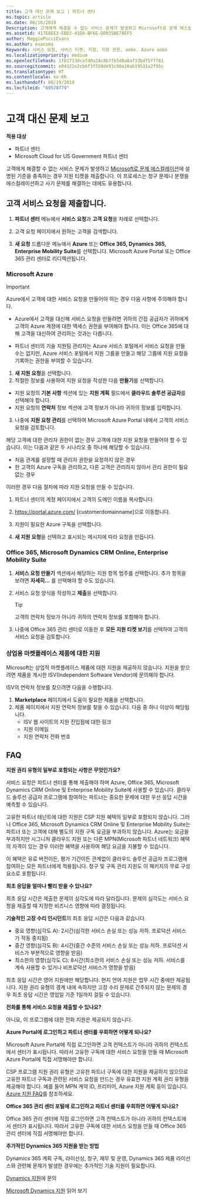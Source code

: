 ```yaml
---
title: 고객 대신 문제 보고 | 파트너 센터
ms.topic: article
ms.date: 08/16/2019
Description: 고객에게 해결할 수 없는 서비스 문제가 발생하고 Microsoft로 문제 에스컬레이션에 설명된 기준을 충족하는 경우 지원 티켓을 제출합니다.
ms.assetid: 417E8EE3-EBD2-41DA-BF6E-DD935BE78EF5
author: MaggiePucciEvans
ms.author: evansma
Keywords: 서비스 요청, 서비스 티켓, 지원, 지원 권한, aobo, Azure aobo
ms.localizationpriority: medium
ms.openlocfilehash: 1f01713dcafd0a24c8b7fb5d8a8af33bdf5ff781
ms.sourcegitcommit: e84322e2cb6f3f559de93c98a16ab19531a2f95c
ms.translationtype: HT
ms.contentlocale: ko-KR
ms.lasthandoff: 08/19/2019
ms.locfileid: "69578779"
---
```

# <a name="report-problems-on-behalf-of-a-customer"></a>고객 대신 문제 보고

**적용 대상**

-  파트너 센터
-  Microsoft Cloud for US Government 파트너 센터


고객에게 해결할 수 없는 서비스 문제가 발생하고 [Microsoft로 문제 에스컬레이션](escalate-problems-to-microsoft.md)에 설명된 기준을 충족하는 경우 지원 티켓을 제출합니다. 이 프로세스는 청구 문제나 분쟁을 에스컬레이션하고 사기 문제를 해결하는 데에도 유용합니다.

## <a name="submit-a-service-request-for-a-customer"></a>고객 서비스 요청을 제출합니다.

1.  **파트너 센터** 메뉴에서 **서비스 요청**과 **고객 요청**을 차례로 선택합니다. 

2.  고객 요청 페이지에서 원하는 고객을 검색합니다.

3.  **새 요청** 드롭다운 메뉴에서 **Azure** 또는 **Office 365, Dynamics 365, Enterprise Mobility Suite**를 선택합니다. Microsoft Azure Portal 또는 Office 365 관리 센터로 리디렉션됩니다.

### <a name="microsoft-azure"></a>Microsoft Azure

> [!IMPORTANT]
> Azure에서 고객에 대한 서비스 요청을 만들어야 하는 경우 다음 사항에 주의해야 합니다.
>
>- Azure에서 고객을 대신해 서비스 요청을 만들려면 귀하의 간접 공급자가 귀하에게 고객의 Azure 계정에 대한 액세스 권한을 부여해야 합니다. 이는 Office 365에 대해 고객을 대신하여 관리하는 것과는 다릅니다. 
>
>- 파트너 센터의 기술 지원팀 관리자는 Azure 서비스 포털에서 서비스 요청을 만들 수는 없지만, Azure 서비스 포털에서 지원 그룹을 만들고 해당 그룹에 지원 요청을 기록하는 권한을 부여할 수 있습니다.

1. **새 지원 요청**을 선택합니다.
2. 적절한 정보를 사용하여 지원 요청을 작성한 다음 **만들기**를 선택합니다.
-   지원 요청의 **기본 사항** 섹션에 있는 **지원 계획** 필드에서 **클라우드 솔루션 공급자**를 선택해야 합니다.
-   지원 요청의 **연락처** 정보 섹션에 고객 정보가 아니라 귀하의 정보를 입력합니다.

3. 나중에 **지원 요청 관리**를 선택하여 Microsoft Azure Portal 내에서 고객의 서비스 요청을 검토합니다.

해당 고객에 대한 관리자 권한이 없는 경우 고객에 대한 지원 요청을 만들어야 할 수 있습니다. 이는 다음과 같은 두 시나리오 중 하나에 해당할 수 있습니다. 
 
-   처음 관계를 설정할 때 관리자 권한을 요청하지 않은 경우
-   한 고객의 Azure 구독을 관리하고, 다른 고객은 관리하지 않아서 관리 권한이 필요 없는 경우
 
이러한 경우 다음 절차에 따라 지원 요청을 만들 수 있습니다. 

1. 파트너 센터의 계정 페이지에서 고객의 도메인 이름을 복사합니다.

2. https://portal.azure.com/ [customerdomainname]으로 이동합니다. 

3. 지원이 필요한 Azure 구독을 선택합니다.

4. **새 지원 요청**을 선택하고 표시되는 메시지에 따라 요청을 만듭니다. 

 
### <a name="office-365-microsoft-dynamics-crm-online-enterprise-mobility-suite"></a>Office 365, Microsoft Dynamics CRM Online, Enterprise Mobility Suite

1. **서비스 요청 만들기** 섹션에서 해당하는 지원 항목 범주를 선택합니다. 추가 항목을 보려면 **자세히...** 를 선택해야 할 수도 있습니다.    
2. 서비스 요청 양식을 작성하고 **제출**을 선택합니다.

   > [!TIP]
   > 고객의 연락처 정보가 아니라 귀하의 연락처 정보를 포함해야 합니다.

3. 나중에 Office 365 관리 센터로 이동한 후 **모든 지원 티켓 보기**를 선택하여 고객의 서비스 요청을 검토합니다.

### <a name="support-for-commercial-marketplace-products"></a>상업용 마켓플레이스 제품에 대한 지원

Microsoft는 상업적 마켓플레이스 제품에 대한 지원을 제공하지 않습니다. 지원을 받으려면 제품을 게시한 ISV(Independent Software Vendor)에 문의해야 합니다.

ISV의 연락처 정보를 찾으려면 다음을 수행합니다.

1.  **Marketplace** 페이지에서 도움이 필요한 제품을 선택합니다.
2.  제품 페이지에서 지원 연락처 정보를 찾을 수 있습니다. 다음 중 하나 이상이 해당됩니다.
    - ISV 웹 사이트의 지원 진입점에 대한 링크
    - 지원 이메일 
    - 지원 연락처 전화 번호

## <a name="faq"></a>FAQ

**지원 권리 유형의 일부로 포함되는 사항은 무엇인가요?**

서비스 요청은 파트너 센터를 통해 제출해야 하며 Azure, Office 365, Microsoft Dynamics CRM Online 및 Enterprise Mobility Suite에 사용할 수 있습니다. 클라우드 솔루션 공급자 프로그램에 참여하는 파트너는 중요한 문제에 대한 우선 응답 시간을 예측할 수 있습니다.

고유한 파트너 테넌트에 대한 지원은 CSP 지원 혜택의 일부로 포함되지 않습니다. 그러나 Office 365, Microsoft Dynamics CRM Online 및 Enterprise Mobility Suite는 파트너 또는 고객에 대해 별도의 지원 구독 요금을 부과하지 않습니다. Azure는 요금을 부과하지만 시그니처 클라우드 지원 또는 다른 MPN(Microsoft 파트너 네트워크) 혜택의 자격이 있는 경우 이러한 혜택을 사용하여 해당 요금을 지불할 수 있습니다.

이 혜택은 유료 버전이든, 평가 기간이든 관계없이 클라우드 솔루션 공급자 프로그램에 참여하는 모든 파트너에게 적용됩니다. 청구 및 구독 관리 지원도 이 패키지의 무료 구성 요소로 포함됩니다.

**최초 응답을 얼마나 빨리 받을 수 있나요?**

최초 응답 시간은 제출한 문제의 심각도에 따라 달라집니다. 문제의 심각도는 서비스 요청을 제출할 때 지정한 비즈니스 영향에 따라 결정됩니다.

**기술적인 고장 수리 인시던트**의 최초 응답 시간은 다음과 같습니다.

-   중요 영향(심각도 A): 2시간(심각한 서비스 손실 또는 성능 저하. 프로덕션 서비스가 작동 중지됨)
-   중간 영향(심각도 B): 4시간(중간 수준의 서비스 손실 또는 성능 저하. 프로덕션 서비스가 부분적으로 영향을 받음)
-   최소한의 영향(심각도 C): 8시간(최소한의 서비스 손실 또는 성능 저하. 서비스를 계속 사용할 수 있거나 비프로덕션 서비스가 영향을 받음)

최초 응답 시간은 영어 지원에만 해당합니다. 현지 언어 지원은 업무 시간 중에만 제공됩니다.
지원 권리 유형의 경계 내에 속하지만 고장 수리 문제로 간주되지 않는 문제의 경우 최초 응답 시간은 영업일 기준 1일까지 걸릴 수 있습니다.

**전화를 통해 서비스 요청을 제출할 수 있나요?**

아니요, 이 프로그램에 대한 전화 지원은 제공되지 않습니다.

**Azure Portal에 로그인하고 파트너 센터를 우회하면 어떻게 되나요?**

Microsoft Azure Portal에 직접 로그인하면 고객 컨텍스트가 아니라 귀하의 컨텍스트에서 센터가 표시됩니다. 따라서 고유한 구독에 대한 서비스 요청을 만들 때 Microsoft Azure Portal에 직접 서명해야만 합니다.

CSP 프로그램 지원 권리 유형은 고유한 파트너 구독에 대한 지원을 제공하지 않으므로 고유한 파트너 구독과 관련된 서비스 요청을 만드는 경우 유효한 지원 계획 권리 유형을 제공해야 합니다. 예를 들어 MPN 계약 ID, 프리미어, Azure 지원 계획 등이 있습니다. [Azure 지원 FAQ](https://go.microsoft.com/fwlink/?LinkId=717532)를 참조하세요.

**Office 365 관리 센터 포털에 로그인하고 파트너 센터를 우회하면 어떻게 되나요?**

Office 365 관리 센터에 직접 로그인하면 고객 컨텍스트가 아니라 귀하의 컨텍스트에서 센터가 표시됩니다. 따라서 고유한 구독에 대한 서비스 요청을 만들 때 Office 365 관리 센터에 직접 서명해야만 합니다.

**추가적인 Dynamics 365 지원을 받는 방법**

Dynamics 365 계획 구독, 라이선싱, 청구, 재무 및 운영, Dynamics 365 제품 라이선스와 관련해 문제가 발생한 경우에는 추가적인 기술 지원이 필요합니다.
 
[Dynamics 지원](https://docs.microsoft.com/dynamics365/customer-engagement/admin/contact-technical-support)에 문의

[Microsoft Dynamics 지원](https://support.microsoft.com/help/4052881/faq-microsoft-dynamics-365-for-unified-operations-iur) 읽어 보기




